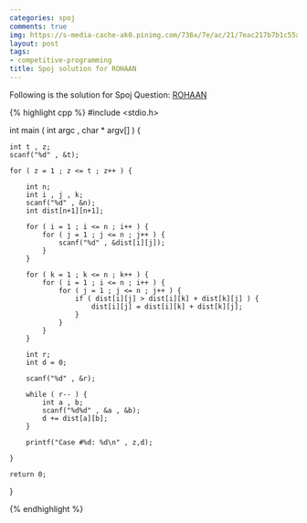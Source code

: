 ```yaml
---
categories: spoj
comments: true
img: https://s-media-cache-ak0.pinimg.com/736x/7e/ac/21/7eac217b7b1c55ab7fd56758e4e181be.jpg
layout: post
tags:
- competitive-programming
title: Spoj solution for ROHAAN
---
```


Following is the solution for Spoj Question: [ROHAAN](http://www.spoj.com/problems/ROHAAN/)

{% highlight cpp %}
#include <stdio.h>

int main ( int argc , char * argv[] ) {

	int t , z;
	scanf("%d" , &t);

	for ( z = 1 ; z <= t ; z++ ) {

		int n;
		int i , j , k;
		scanf("%d" , &n);
		int dist[n+1][n+1];

		for ( i = 1 ; i <= n ; i++ ) {
			for ( j = 1 ; j <= n ; j++ ) {
				scanf("%d" , &dist[i][j]);
			}
		}

		for ( k = 1 ; k <= n ; k++ ) {
			for ( i = 1 ; i <= n ; i++ ) {
				for ( j = 1 ; j <= n ; j++ ) {
					if ( dist[i][j] > dist[i][k] + dist[k][j] ) {
						dist[i][j] = dist[i][k] + dist[k][j];
					}
				}
			}
		}

		int r;
		int d = 0;

		scanf("%d" , &r);

		while ( r-- ) {
			int a , b;
			scanf("%d%d" , &a , &b);
			d += dist[a][b];
		}

		printf("Case #%d: %d\n" , z,d);

	}

	return 0;
}

{% endhighlight %}